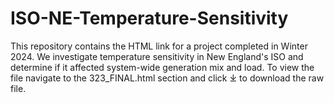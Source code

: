 # ISO-NE-Temperature-Sensitivity
This repository contains the HTML link for a project completed in Winter 2024. We investigate temperature sensitivity in New England's ISO and determine if it affected system-wide generation mix and load. To view the file navigate to the 323_FINAL.html section and click ⤓ to download the raw file. 
